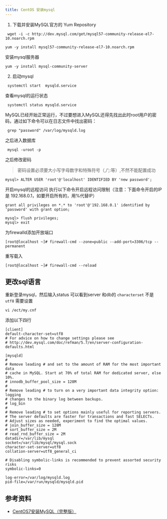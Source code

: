 ```yaml
---
title: CentOS 安装mysql
---
```


1. 下载并安装MySQL官方的 Yum Repository

```shell
 wget -i -c http://dev.mysql.com/get/mysql57-community-release-el7-10.noarch.rpm
```

```shell
yum -y install mysql57-community-release-el7-10.noarch.rpm
```
安装mysql服务器

```shell
yum -y install mysql-community-server
```


2. 启动mysql

```shell
 systemctl start  mysqld.service
```

查看mysql的运行状态

```shell
 systemctl status mysqld.service
```

MySQL已经开始正常运行，不过要想进入MySQL还得先找出此时root用户的密码，通过如下命令可以在日志文件中找出密码：

```shell
 grep "password" /var/log/mysqld.log
```

之后进入数据库
```shell
 mysql -uroot -p
```

之后修改密码
> 密码设置必须要大小写字母数字和特殊符号（,/’;:等）,不然不能配置成功
```shell
mysql> ALTER USER 'root'@'localhost' IDENTIFIED BY 'new password';
```

开启mysql的远程访问
执行以下命令开启远程访问限制（注意：下面命令开启的IP是 192.168.0.1，如要开启所有的，用%代替IP）
```shell
grant all privileges on *.* to 'root'@'192.168.0.1' identified by 'password' with grant option;
```

```shell
mysql> flush privileges;
mysql> exit
```

为firewalld添加开放端口


```shell
[root@localhost ~]# firewall-cmd --zone=public --add-port=3306/tcp --permanent
```

重写载入
```shell
[root@localhost ~]# firewall-cmd --reload
```

## 更改sql语言

重新登录mysql，然后输入status
可以看到server 和db的 `characterset` 不是`utf8` 需要设置


```shell
vi /ect/my.cnf
```
添加以下四行
```shell{1,2,24,25}
[client]
default-character-set=utf8
# For advice on how to change settings please see
# http://dev.mysql.com/doc/refman/5.7/en/server-configuration-defaults.html

[mysqld]
#
# Remove leading # and set to the amount of RAM for the most important data
# cache in MySQL. Start at 70% of total RAM for dedicated server, else 10%.
# innodb_buffer_pool_size = 128M
#
# Remove leading # to turn on a very important data integrity option: logging
# changes to the binary log between backups.
# log_bin
#
# Remove leading # to set options mainly useful for reporting servers.
# The server defaults are faster for transactions and fast SELECTs.
# Adjust sizes as needed, experiment to find the optimal values.
# join_buffer_size = 128M
# sort_buffer_size = 2M
# read_rnd_buffer_size = 2M
datadir=/var/lib/mysql
socket=/var/lib/mysql/mysql.sock
character-set-server=utf8
collation-server=utf8_general_ci

# Disabling symbolic-links is recommended to prevent assorted security risks
symbolic-links=0

log-error=/var/log/mysqld.log
pid-file=/var/run/mysqld/mysqld.pid
```

## 参考资料

- [CentOS7安装MySQL（完整版）](https://blog.csdn.net/pythonyzh2019/article/details/118219738)